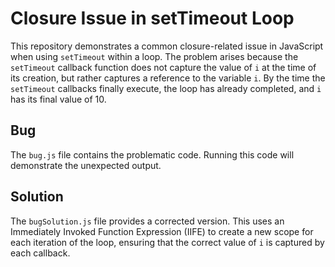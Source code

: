 # Closure Issue in setTimeout Loop

This repository demonstrates a common closure-related issue in JavaScript when using `setTimeout` within a loop.  The problem arises because the `setTimeout` callback function does not capture the value of `i` at the time of its creation, but rather captures a reference to the variable `i`.  By the time the `setTimeout` callbacks finally execute, the loop has already completed, and `i` has its final value of 10.

## Bug
The `bug.js` file contains the problematic code.  Running this code will demonstrate the unexpected output.

## Solution
The `bugSolution.js` file provides a corrected version. This uses an Immediately Invoked Function Expression (IIFE) to create a new scope for each iteration of the loop, ensuring that the correct value of `i` is captured by each callback.